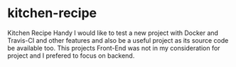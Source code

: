 # kitchen-recipe
Kitchen Recipe Handy
I would like to test a new project with Docker and Travis-CI and other features and also be a useful project as its source code be available too.
This projects Front-End was not in my consideration for project and I prefered to focus on backend.

